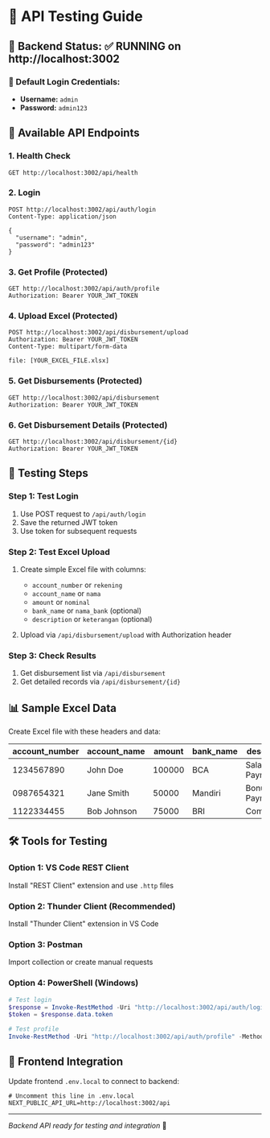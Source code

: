 # 🧪 API Testing Guide

## 🎯 Backend Status: ✅ RUNNING on http://localhost:3002

### 📱 Default Login Credentials:
- **Username:** `admin`
- **Password:** `admin123`

## 🔗 Available API Endpoints

### 1. **Health Check**
```http
GET http://localhost:3002/api/health
```

### 2. **Login** 
```http
POST http://localhost:3002/api/auth/login
Content-Type: application/json

{
  "username": "admin",
  "password": "admin123"
}
```

### 3. **Get Profile** (Protected)
```http
GET http://localhost:3002/api/auth/profile
Authorization: Bearer YOUR_JWT_TOKEN
```

### 4. **Upload Excel** (Protected)
```http
POST http://localhost:3002/api/disbursement/upload
Authorization: Bearer YOUR_JWT_TOKEN
Content-Type: multipart/form-data

file: [YOUR_EXCEL_FILE.xlsx]
```

### 5. **Get Disbursements** (Protected)
```http
GET http://localhost:3002/api/disbursement
Authorization: Bearer YOUR_JWT_TOKEN
```

### 6. **Get Disbursement Details** (Protected)
```http
GET http://localhost:3002/api/disbursement/{id}
Authorization: Bearer YOUR_JWT_TOKEN
```

## 🧪 Testing Steps

### **Step 1: Test Login**
1. Use POST request to `/api/auth/login`
2. Save the returned JWT token
3. Use token for subsequent requests

### **Step 2: Test Excel Upload**
1. Create simple Excel file with columns:
   - `account_number` or `rekening`
   - `account_name` or `nama`
   - `amount` or `nominal`
   - `bank_name` or `nama_bank` (optional)
   - `description` or `keterangan` (optional)

2. Upload via `/api/disbursement/upload` with Authorization header

### **Step 3: Check Results**
1. Get disbursement list via `/api/disbursement`
2. Get detailed records via `/api/disbursement/{id}`

## 📊 Sample Excel Data

Create Excel file with these headers and data:

| account_number | account_name | amount | bank_name | description |
|----------------|--------------|--------|-----------|-------------|
| 1234567890 | John Doe | 100000 | BCA | Salary Payment |
| 0987654321 | Jane Smith | 50000 | Mandiri | Bonus Payment |
| 1122334455 | Bob Johnson | 75000 | BRI | Commission |

## 🛠️ Tools for Testing

### **Option 1: VS Code REST Client**
Install "REST Client" extension and use `.http` files

### **Option 2: Thunder Client** (Recommended)
Install "Thunder Client" extension in VS Code

### **Option 3: Postman**
Import collection or create manual requests

### **Option 4: PowerShell** (Windows)
```powershell
# Test login
$response = Invoke-RestMethod -Uri "http://localhost:3002/api/auth/login" -Method Post -ContentType "application/json" -Body '{"username":"admin","password":"admin123"}'
$token = $response.data.token

# Test profile
Invoke-RestMethod -Uri "http://localhost:3002/api/auth/profile" -Method Get -Headers @{Authorization="Bearer $token"}
```

## 🔧 Frontend Integration

Update frontend `.env.local` to connect to backend:

```env
# Uncomment this line in .env.local
NEXT_PUBLIC_API_URL=http://localhost:3002/api
```

---
*Backend API ready for testing and integration* 🚀